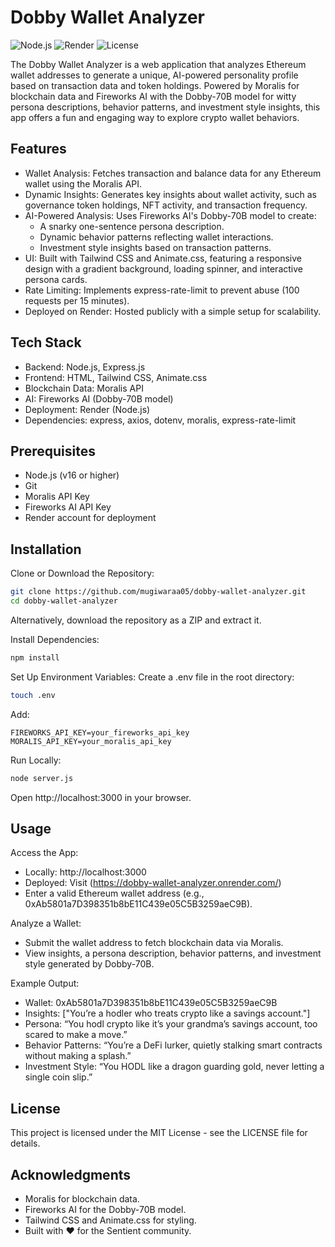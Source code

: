 # Dobby Wallet Analyzer

![Node.js](https://img.shields.io/badge/Node.js-Express-blue) ![Render](https://img.shields.io/badge/Deployed-Render-green) ![License](https://img.shields.io/badge/license-MIT-green)

The Dobby Wallet Analyzer is a web application that analyzes Ethereum wallet addresses to generate a unique, AI-powered personality profile based on transaction data and token holdings. Powered by Moralis for blockchain data and Fireworks AI with the Dobby-70B model for witty persona descriptions, behavior patterns, and investment style insights, this app offers a fun and engaging way to explore crypto wallet behaviors.

## Features

- Wallet Analysis: Fetches transaction and balance data for any Ethereum wallet using the Moralis API.
- Dynamic Insights: Generates key insights about wallet activity, such as governance token holdings, NFT activity, and transaction frequency.
- AI-Powered Analysis: Uses Fireworks AI's Dobby-70B model to create:
  - A snarky one-sentence persona description.
  - Dynamic behavior patterns reflecting wallet interactions.
  - Investment style insights based on transaction patterns.
- UI: Built with Tailwind CSS and Animate.css, featuring a responsive design with a gradient background, loading spinner, and interactive persona cards.
- Rate Limiting: Implements express-rate-limit to prevent abuse (100 requests per 15 minutes).
- Deployed on Render: Hosted publicly with a simple setup for scalability.

## Tech Stack

- Backend: Node.js, Express.js
- Frontend: HTML, Tailwind CSS, Animate.css
- Blockchain Data: Moralis API
- AI: Fireworks AI (Dobby-70B model)
- Deployment: Render (Node.js)
- Dependencies: express, axios, dotenv, moralis, express-rate-limit

## Prerequisites

- Node.js (v16 or higher)
- Git
- Moralis API Key
- Fireworks AI API Key
- Render account for deployment

## Installation

Clone or Download the Repository:
```bash
git clone https://github.com/mugiwaraa05/dobby-wallet-analyzer.git
cd dobby-wallet-analyzer
```
Alternatively, download the repository as a ZIP and extract it.

Install Dependencies:
```bash
npm install
```

Set Up Environment Variables:
Create a .env file in the root directory:
```bash
touch .env
```
Add:
```env
FIREWORKS_API_KEY=your_fireworks_api_key
MORALIS_API_KEY=your_moralis_api_key
```

Run Locally:
```bash
node server.js
```
Open http://localhost:3000 in your browser.

## Usage

Access the App:

- Locally: http://localhost:3000
- Deployed: Visit (https://dobby-wallet-analyzer.onrender.com/)
- Enter a valid Ethereum wallet address (e.g., 0xAb5801a7D398351b8bE11C439e05C5B3259aeC9B).

Analyze a Wallet:

- Submit the wallet address to fetch blockchain data via Moralis.
- View insights, a persona description, behavior patterns, and investment style generated by Dobby-70B.

Example Output:

- Wallet: 0xAb5801a7D398351b8bE11C439e05C5B3259aeC9B
- Insights: ["You’re a hodler who treats crypto like a savings account."]
- Persona: “You hodl crypto like it’s your grandma’s savings account, too scared to make a move.”
- Behavior Patterns: “You’re a DeFi lurker, quietly stalking smart contracts without making a splash.”
- Investment Style: “You HODL like a dragon guarding gold, never letting a single coin slip.”

## License

This project is licensed under the MIT License - see the LICENSE file for details.

## Acknowledgments

- Moralis for blockchain data.
- Fireworks AI for the Dobby-70B model.
- Tailwind CSS and Animate.css for styling.
- Built with ❤️ for the Sentient community.